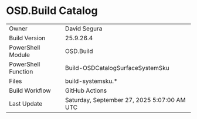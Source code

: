 ﻿# OSD.Build Catalog

| | |
|-|-|
| Owner | David Segura |
| Build Version | 25.9.26.4 |
| PowerShell Module | OSD.Build |
| PowerShell Function | Build-OSDCatalogSurfaceSystemSku |
| Files | build-systemsku.* |
| Build Workflow | GitHub Actions |
| Last Update | Saturday, September 27, 2025 5:07:00 AM UTC |
